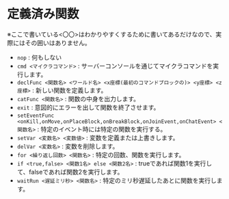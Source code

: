 # 定義済み関数
※ここで書いている\<〇〇\>はわかりやすくするために書いてあるだけなので、実際にはその囲いはありません。
- `nop` : 何もしない
- `cmd <マイクラコマンド>` : サーバーコンソールを通じてマイクラコマンドを実行します。
- `declFunc <関数名> <ワールド名> <x座標(最初のコマンドブロックの)> <y座標> <z座標>` : 新しい関数を定義します。
- `catFunc <関数名>` : 関数の中身を出力します。
- `exit` : 意図的にエラーを出して関数を終了させます。
- `setEventFunc <onKill,onMove,onPlaceBlock,onBreakBlock,onJoinEvent,onChatEvent> <関数名>` : 特定のイベント時には特定の関数を実行する。
- `setVar <変数名> <変数値>` : 変数を定義または上書きします。
- `delVar <変数名>` : 変数を削除します。
- `for <繰り返し回数> <関数名>` : 特定の回数、関数を実行します。
- `if <true,false> <関数1名> else <関数2名>` : trueであれば関数1を実行して、falseであれば関数2を実行します。
- `waitRun <遅延ミリ秒> <関数名>` : 特定のミリ秒遅延したあとに関数を実行します。